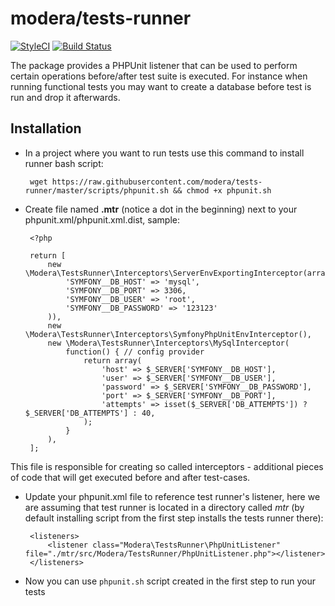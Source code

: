# modera/tests-runner

[![StyleCI](https://styleci.io/repos/66460721/shield)](https://styleci.io/repos/66460721)
[![Build Status](https://travis-ci.org/modera/tests-runner.svg?branch=master)](https://travis-ci.org/modera/tests-runner)

The package provides a PHPUnit listener that can be used to perform certain operations before/after test suite is 
executed. For instance when running functional tests you may want to create a database before test is run and drop 
it afterwards.

## Installation

 * In a project where you want to run tests use this command to install runner bash script:
 
        wget https://raw.githubusercontent.com/modera/tests-runner/master/scripts/phpunit.sh && chmod +x phpunit.sh

 * Create file named **.mtr** (notice a dot in the beginning) next to your phpunit.xml/phpunit.xml.dist, sample:
 
        <?php
        
        return [
            new \Modera\TestsRunner\Interceptors\ServerEnvExportingInterceptor(array(
                'SYMFONY__DB_HOST' => 'mysql',
                'SYMFONY__DB_PORT' => 3306,
                'SYMFONY__DB_USER' => 'root',
                'SYMFONY__DB_PASSWORD' => '123123'
            )),
            new \Modera\TestsRunner\Interceptors\SymfonyPhpUnitEnvInterceptor(),
            new \Modera\TestsRunner\Interceptors\MySqlInterceptor(
                function() { // config provider
                    return array(
                        'host' => $_SERVER['SYMFONY__DB_HOST'],
                        'user' => $_SERVER['SYMFONY__DB_USER'],
                        'password' => $_SERVER['SYMFONY__DB_PASSWORD'],
                        'port' => $_SERVER['SYMFONY__DB_PORT'],
                        'attempts' => isset($_SERVER['DB_ATTEMPTS']) ? $_SERVER['DB_ATTEMPTS'] : 40,
                    );
                }
            ),
        ];
        
 This file is responsible for creating so called interceptors - additional pieces of code that will get executed before
 and after test-cases.
        
 * Update your phpunit.xml file to reference test runner's listener, here we are assuming that test runner is located
 in a directory called *mtr* (by default installing script from the first step installs the tests runner there):
 
        <listeners>
            <listener class="Modera\TestsRunner\PhpUnitListener" file="./mtr/src/Modera/TestsRunner/PhpUnitListener.php"></listener>
        </listeners>
        
 * Now you can use `phpunit.sh` script created in the first step to run your tests